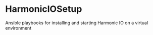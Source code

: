 # HarmonicIOSetup
Ansible playbooks for installing and starting Harmonic IO on a virtual environment
